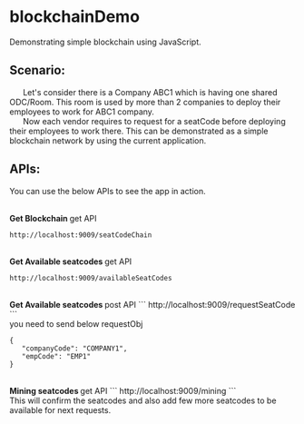 # blockchainDemo
Demonstrating simple blockchain using JavaScript.

 ## Scenario:
<p>
   &nbsp;&nbsp;&nbsp;&nbsp;&nbsp; Let's consider there is a Company ABC1 which is having one shared ODC/Room. This room is used by more than 2 companies to deploy their employees to work for ABC1 company.<br/>
  &nbsp;&nbsp;&nbsp;&nbsp;&nbsp; Now each vendor requires to request for a seatCode before deploying their employees to work there. This can be demonstrated as a simple blockchain network by using the current application.
</p>

 ## APIs:
 <p> You can use the below APIs to see the app in action.</p>
 <br/>
 <b>Get  Blockchain </b> get API 
 
```
http://localhost:9009/seatCodeChain
```

 <br/> 
 <b>Get  Available seatcodes </b> get API 
 
 ```
http://localhost:9009/availableSeatCodes
```

 <br/> 
 <b>Get  Available seatcodes </b> post API 
 ```
http://localhost:9009/requestSeatCode
```
 <br/>
you need to send below requestObj <br/>

 ```
{	
	"companyCode": "COMPANY1",
	"empCode": "EMP1"
}
```
<br/>
 <b>Mining seatcodes </b> get API 
  ```
http://localhost:9009/mining
```
 <br/>
 This will confirm the seatcodes and also add few more seatcodes to be available for next requests.

